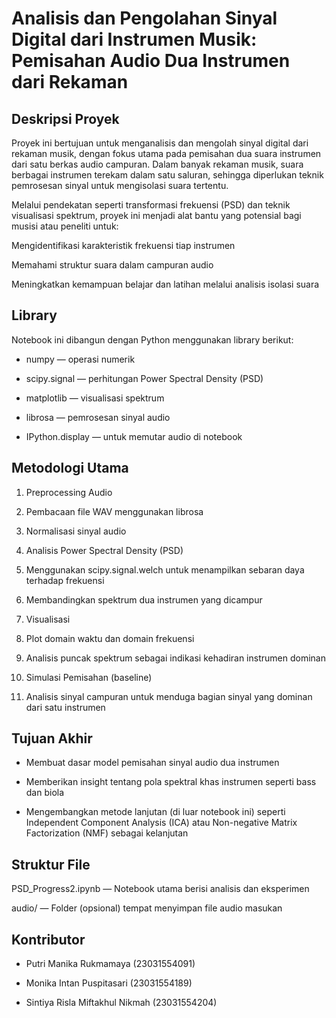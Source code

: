 # Analisis dan Pengolahan Sinyal Digital dari Instrumen Musik: Pemisahan Audio Dua Instrumen dari Rekaman

## Deskripsi Proyek
Proyek ini bertujuan untuk menganalisis dan mengolah sinyal digital dari rekaman musik, dengan fokus utama pada pemisahan dua suara instrumen dari satu berkas audio campuran. Dalam banyak rekaman musik, suara berbagai instrumen terekam dalam satu saluran, sehingga diperlukan teknik pemrosesan sinyal untuk mengisolasi suara tertentu.

Melalui pendekatan seperti transformasi frekuensi (PSD) dan teknik visualisasi spektrum, proyek ini menjadi alat bantu yang potensial bagi musisi atau peneliti untuk:

Mengidentifikasi karakteristik frekuensi tiap instrumen

Memahami struktur suara dalam campuran audio

Meningkatkan kemampuan belajar dan latihan melalui analisis isolasi suara

## Library
Notebook ini dibangun dengan Python menggunakan library berikut:

- numpy — operasi numerik

- scipy.signal — perhitungan Power Spectral Density (PSD)

- matplotlib — visualisasi spektrum

- librosa — pemrosesan sinyal audio

- IPython.display — untuk memutar audio di notebook

## Metodologi Utama
1. Preprocessing Audio

2. Pembacaan file WAV menggunakan librosa

3. Normalisasi sinyal audio

4. Analisis Power Spectral Density (PSD)

5. Menggunakan scipy.signal.welch untuk menampilkan sebaran daya terhadap frekuensi

6. Membandingkan spektrum dua instrumen yang dicampur

7. Visualisasi

8. Plot domain waktu dan domain frekuensi

9. Analisis puncak spektrum sebagai indikasi kehadiran instrumen dominan

10. Simulasi Pemisahan (baseline)

11. Analisis sinyal campuran untuk menduga bagian sinyal yang dominan dari satu instrumen

## Tujuan Akhir
- Membuat dasar model pemisahan sinyal audio dua instrumen

- Memberikan insight tentang pola spektral khas instrumen seperti bass dan biola

- Mengembangkan metode lanjutan (di luar notebook ini) seperti Independent Component Analysis (ICA) atau Non-negative Matrix Factorization (NMF) sebagai kelanjutan

## Struktur File
PSD_Progress2.ipynb — Notebook utama berisi analisis dan eksperimen

audio/ — Folder (opsional) tempat menyimpan file audio masukan

## Kontributor 
- Putri Manika Rukmamaya (23031554091)

- Monika Intan Puspitasari (23031554189)

- Sintiya Risla Miftakhul Nikmah (23031554204)
